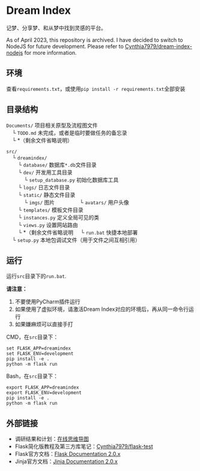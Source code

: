 # Dream Index

记梦、分享梦、和从梦中找到灵感的平台。

As of April 2023, this repository is archived. I have decided to switch to NodeJS for future development.
Please refer to [Cynthia7979/dream-index-nodejs](https://github.com/Cynthia7979/dream-index-nodejs) for more information.

## 环境

查看`requirements.txt`，或使用`pip install -r requirements.txt`全部安装

## 目录结构

`Documents/` 项目相关原型及流程图文件  
&nbsp;&nbsp;&nbsp;&nbsp;└ `TODO.md` 未完成，或者是临时要做任务的备忘录  
&nbsp;&nbsp;&nbsp;&nbsp;└ \*（剩余文件省略说明）

`src/`  
&nbsp;&nbsp;&nbsp;&nbsp;└ `dreamindex/`  
&nbsp;&nbsp;&nbsp;&nbsp;&nbsp;&nbsp;&nbsp;&nbsp;└ `database/` 数据库`*.db`文件目录  
&nbsp;&nbsp;&nbsp;&nbsp;&nbsp;&nbsp;&nbsp;&nbsp;└ `dev/` 开发用工具目录  
&nbsp;&nbsp;&nbsp;&nbsp;&nbsp;&nbsp;&nbsp;&nbsp;&nbsp;&nbsp;&nbsp;&nbsp;└ `setup_database.py` 初始化数据库工具  
&nbsp;&nbsp;&nbsp;&nbsp;&nbsp;&nbsp;&nbsp;&nbsp;└ `logs/` 日志文件目录  
&nbsp;&nbsp;&nbsp;&nbsp;&nbsp;&nbsp;&nbsp;&nbsp;└ `static/` 静态文件目录  
&nbsp;&nbsp;&nbsp;&nbsp;&nbsp;&nbsp;&nbsp;&nbsp;&nbsp;&nbsp;&nbsp;&nbsp;└ `imgs/` 图片
&nbsp;&nbsp;&nbsp;&nbsp;&nbsp;&nbsp;&nbsp;&nbsp;&nbsp;&nbsp;&nbsp;&nbsp;&nbsp;&nbsp;&nbsp;&nbsp;└ `avatars/` 用户头像  
&nbsp;&nbsp;&nbsp;&nbsp;&nbsp;&nbsp;&nbsp;&nbsp;└ `templates/` 模板文件目录  
&nbsp;&nbsp;&nbsp;&nbsp;&nbsp;&nbsp;&nbsp;&nbsp;└ `instances.py` 定义全局可见的类  
&nbsp;&nbsp;&nbsp;&nbsp;&nbsp;&nbsp;&nbsp;&nbsp;└ `views.py` 设置网站路由  
&nbsp;&nbsp;&nbsp;&nbsp;&nbsp;&nbsp;&nbsp;&nbsp;└ \*（剩余文件省略说明
&nbsp;&nbsp;&nbsp;&nbsp;└ `run.bat` 快捷本地部署  
&nbsp;&nbsp;&nbsp;&nbsp;└ `setup.py` 本地包调试文件（用于文件之间互相引用）  

## 运行

运行`src`目录下的`run.bat`.

**请注意：**

1. 不要使用PyCharm插件运行
2. 如果使用了虚拟环境，请激活Dream Index对应的环境后，再从同一命令行运行
3. 如果嫌麻烦可以直接手打

CMD，在`src`目录下：

```batch
set FLASK_APP=dreamindex
set FLASK_ENV=development
pip install -e .
python -m flask run
```

Bash，在`src`目录下：

```shell script
export FLASK_APP=dreamindex
export FLASK_ENV=development
pip install -e .
python -m flask run
```

## 外部链接

* 调研结果和计划：[在线思维导图](https://docs.qq.com/mind/DRXJuaFphZG5qeWpT)
* Flask简化版教程及第三方库笔记：[Cynthia7979/flask-test](https://github.com/Cynthia7979/flask-test)
* Flask官方文档：[Flask Documentation 2.0.x](http://flask.pocoo.org)
* Jinja官方文档：[Jinja Documentation 2.0.x](https://jinja.palletsprojects.com/en/3.0.x/)
